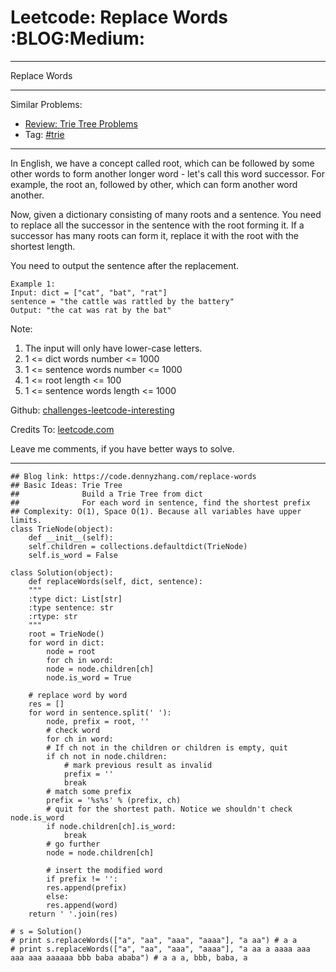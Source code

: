 
# Leetcode: Replace Words     :BLOG:Medium:

---

Replace Words  

---

Similar Problems:  

-   [Review: Trie Tree Problems](https://code.dennyzhang.com/review-trie)
-   Tag: [#trie](https://code.dennyzhang.com/tag/trie)

---

In English, we have a concept called root, which can be followed by some other words to form another longer word - let's call this word successor. For example, the root an, followed by other, which can form another word another.  

Now, given a dictionary consisting of many roots and a sentence. You need to replace all the successor in the sentence with the root forming it. If a successor has many roots can form it, replace it with the root with the shortest length.  

You need to output the sentence after the replacement.  

    Example 1:
    Input: dict = ["cat", "bat", "rat"]
    sentence = "the cattle was rattled by the battery"
    Output: "the cat was rat by the bat"

Note:  

1.  The input will only have lower-case letters.
2.  1 <= dict words number <= 1000
3.  1 <= sentence words number <= 1000
4.  1 <= root length <= 100
5.  1 <= sentence words length <= 1000

Github: [challenges-leetcode-interesting](https://github.com/DennyZhang/challenges-leetcode-interesting/tree/master/replace-words)  

Credits To: [leetcode.com](https://leetcode.com/problems/replace-words/description/)  

Leave me comments, if you have better ways to solve.  

---

    ## Blog link: https://code.dennyzhang.com/replace-words
    ## Basic Ideas: Trie Tree
    ##              Build a Trie Tree from dict
    ##              For each word in sentence, find the shortest prefix
    ## Complexity: O(1), Space O(1). Because all variables have upper limits.
    class TrieNode(object):
        def __init__(self):
    	self.children = collections.defaultdict(TrieNode)
    	self.is_word = False
    
    class Solution(object):
        def replaceWords(self, dict, sentence):
    	"""
    	:type dict: List[str]
    	:type sentence: str
    	:rtype: str
    	"""
    	root = TrieNode()
    	for word in dict:
    	    node = root
    	    for ch in word:
    		node = node.children[ch]
    	    node.is_word = True
    
    	# replace word by word
    	res = []
    	for word in sentence.split(' '):
    	    node, prefix = root, ''
    	    # check word
    	    for ch in word:
    		# If ch not in the children or children is empty, quit
    		if ch not in node.children:
    		    # mark previous result as invalid
    		    prefix = ''
    		    break
    		# match some prefix
    		prefix = '%s%s' % (prefix, ch)
    		# quit for the shortest path. Notice we shouldn't check node.is_word
    		if node.children[ch].is_word:
    		    break
    		# go further
    		node = node.children[ch]
    
    	    # insert the modified word
    	    if prefix != '':
    		res.append(prefix)
    	    else:
    		res.append(word)
    	return ' '.join(res)
    
    # s = Solution()
    # print s.replaceWords(["a", "aa", "aaa", "aaaa"], "a aa") # a a
    # print s.replaceWords(["a", "aa", "aaa", "aaaa"], "a aa a aaaa aaa aaa aaa aaaaaa bbb baba ababa") # a a a, bbb, baba, a

